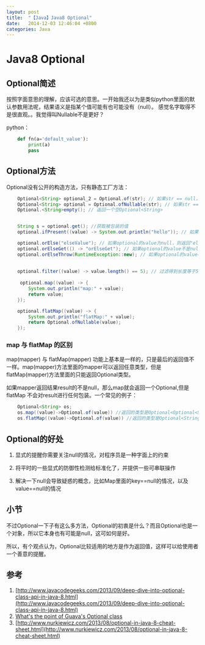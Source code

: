 ```yaml
---
layout: post
title:  "【Java】Java8 Optional"
date:   2014-12-03 12:46:04 +0800
categories: Java
---
```


# Java8 Optional

## Optional简述

按照字面意思的理解，应该可选的意思。一开始我还以为是类似python里面的默认参数用法呢，结果语义是指某个值可能有也可能没有（null）。
感觉名字取得不是很直观。。我觉得叫Nullable不是更好？

python： 

```python
    def fn(a='default_value'):
        print(a)
        pass
```

## Optional方法

Optional没有公开的构造方法，只有静态工厂方法：

```java
    Optional<String> optional_2 = Optional.of(str); // 如果str == null，抛出错误NullPointerException
    Optional<String> optional = Optional.ofNullable(str); // 如果str == null，返回一个空Optional<String>
    Optional.<String>empty(); // 返回一个空Optional<String>


    String s = optional.get(); //获取被包装的值
    optional.ifPresent((value) -> System.out.println("hello")); // 如果optional的value不是null，则执行函数表达式

    optional.orElse("elseValue"); // 如果optional的value为null，则返回"elseValue"
    optional.orElseGet(() -> "orElseGet"); // 如果optional的value不是null，则返回函数表达式的执行结果
    optional.orElseThrow(RuntimeException::new); // 如果optional的value不是null，则抛出错误
    
    
    optional.filter((value) -> value.length() == 5); // 过滤得到长度等于5的value
    
     optional.map((value) -> {
        System.out.println("map:" + value);
        return value;
    });

    optional.flatMap((value) -> {
        System.out.println("flatMap:" + value);
        return Optional.ofNullable(value);
    });
```    

### map 与 flatMap 的区别

map(mapper) 与 flatMap(mapper) 功能上基本是一样的，只是最后的返回值不一样。map(mapper)方法里面的mapper可以返回任意类型，但是flatMap(mapper)方法里面的只能返回Optional类型。

如果mapper返回结果result的不是null，那么map就会返回一个Optional<Object>,但是 flatMap 不会对result进行任何包装。一个常见的例子：

```java
    Optional<String> os;
    os.map((value)->Optional.of(value)) //返回的类型是Optional<Optional<String>>
    os.flatMap((value)->Optional.of(value)) //返回的类型是Optional<String>
```

## Optional的好处

1. 显式的提醒你需要关注null的情况，对程序员是一种字面上的约束

2. 将平时的一些显式的防御性检测给标准化了，并提供一些可串联操作

3. 解决一下null会导致疑惑的概念，比如Map里面的key==null的情况，以及value==null的情况

## 小节
不过Optional一下子有这么多方法，Optional的初衷是什么？而且Optional也是一个对象，所以它本身也有可能是null，这可如何是好。

所以，有个观点认为，Optional比较适用的地方是作为返回值，这样可以给使用者一个善意的提醒。

## 参考

1. [http://www.javacodegeeks.com/2013/09/deep-dive-into-optional-class-api-in-java-8.html](http://www.javacodegeeks.com/2013/09/deep-dive-into-optional-class-api-in-java-8.html)
2. [What's the point of Guava's Optional class](http://stackoverflow.com/questions/9561295/whats-the-point-of-guavas-optional-class)
3. [http://www.nurkiewicz.com/2013/08/optional-in-java-8-cheat-sheet.html](http://www.nurkiewicz.com/2013/08/optional-in-java-8-cheat-sheet.html)